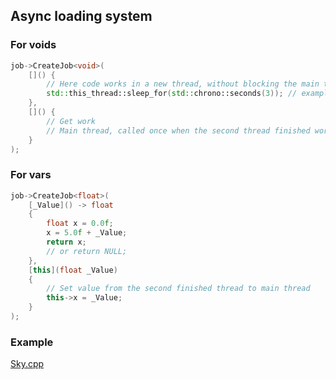 ## Async loading system
### For voids
```cpp
job->CreateJob<void>(
    []() {
        // Here code works in a new thread, without blocking the main thread
        std::this_thread::sleep_for(std::chrono::seconds(3)); // example of some work
    },
    []() {
        // Get work
        // Main thread, called once when the second thread finished work
    }
);
```
### For vars
```cpp
job->CreateJob<float>(
    [_Value]() -> float
    {
        float x = 0.0f;
        x = 5.0f + _Value;
        return x;
        // or return NULL;
    },
    [this](float _Value)
    {
        // Set value from the second finished thread to main thread
        this->x = _Value;
    }
);
```
### Example
[Sky.cpp](https://github.com/HODAKdev/StarEngine/blob/main/STAR/ENGINE/SRC/SKY/Sky.cpp)
